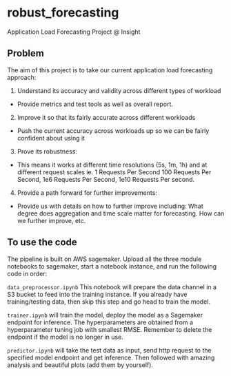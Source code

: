# robust_forecasting
Application Load Forecasting Project @ Insight
## Problem
The aim of this project is to take our current application load forecasting approach: 
1. Understand its accuracy and validity  across different types of workload
  - Provide metrics and test tools as well as overall report.
2. Improve it so that its fairly accurate  across different workloads
  - Push the current accuracy across workloads up so we can be fairly confident
about using it
3. Prove its robustness: 
  - This means it works at different time resolutions (5s, 1m, 1h) and at different request scales ie. 1 Requests Per Second 100 Requests Per Second, 1e6 Requests Per Second, 1e10 Requests Per second.
4. Provide a  path forward  for further improvements: 
  - Provide us with details on how to further improve including: What degree does
aggregation and time scale matter for forecasting. How can we further improve, etc.


## To use the code
The pipeline is built on AWS sagemaker. Upload all the three module notebooks to sagemaker, start a notebook instance, and run the following code in order:

`data_preprocessor.ipynb` This notebook will prepare the data channel in a S3 bucket to feed into the training instance. If you already have training/testing data, then skip this step and go head to train the model.

`trainer.ipynb` will train the model, deploy the model as a Sagemaker endpoint for inference. The hyperparameters are obtained from a hyperparameter tuning job with smallest RMSE. Remember to delete the endpoint if the model is no longer in use.

`predictor.ipynb` will take the test data as input, send http request to the specified model endpoint and get inference. Then followed with amazing analysis and beautiful plots (add them by yourself). 
